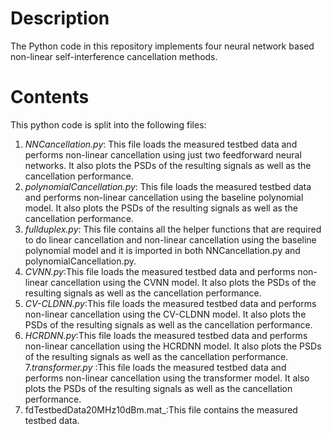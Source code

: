# Description

The Python code in this repository implements four neural network based non-linear self-interference cancellation methods.

# Contents

This python code is split into the following files:

1. _NNCancellation.py_: This file loads the measured testbed data and performs non-linear cancellation using just two feedforward neural networks. It also plots the PSDs of the resulting signals as well as the cancellation performance.
2. _polynomialCancellation.py_: This file loads the measured testbed data and performs non-linear cancellation using the baseline polynomial model. It also plots the PSDs of the resulting signals as well as the cancellation performance.
3. _fullduplex.py_: This file contains all the helper functions that are required to do linear cancellation and non-linear cancellation using the baseline polynomial model and it is imported in both NNCancellation.py and polynomialCancellation.py.
4. _CVNN.py_:This file loads the measured testbed data and performs non-linear cancellation using the CVNN model. It also plots the PSDs of the resulting signals as well as the cancellation performance.
5. _CV-CLDNN.py_:This file loads the measured testbed data and performs non-linear cancellation using the CV-CLDNN model. It also plots the PSDs of the resulting signals as well as the cancellation performance.
6. _HCRDNN.py_:This file loads the measured testbed data and performs non-linear cancellation using the HCRDNN model. It also plots the PSDs of the resulting signals as well as the cancellation performance.
7._transformer.py_ :This file loads the measured testbed data and performs non-linear cancellation using the transformer model. It also plots the PSDs of the resulting signals as well as the cancellation performance.
8. fdTestbedData20MHz10dBm.mat_:This file contains the measured testbed data.
